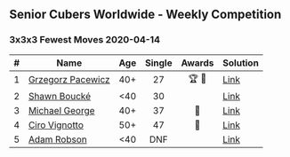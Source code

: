 ## Senior Cubers Worldwide - Weekly Competition
### 3x3x3 Fewest Moves 2020-04-14

| # | Name | Age | Single | Awards | Solution |
| :--: | -- | :--: | :--: | :--: | :-- |
| 1 | [Grzegorz Pacewicz](../persons/grzegorz_pacewicz.md) | 40+ | 27 | 🏆 🥇 | [Link](https://www.facebook.com/events/1537311246473343/permalink/1537775026426965/) |
| 2 | [Shawn Boucké](../persons/shawn_boucke.md) | <40 | 30 |  | [Link](https://www.facebook.com/events/1537311246473343/permalink/1538789432992191/) |
| 3 | [Michael George](../persons/michael_george.md) | 40+ | 37 | 🥈 | [Link](https://www.facebook.com/events/1537311246473343/permalink/1540438096160658/) |
| 4 | [Ciro Vignotto](../persons/ciro_vignotto.md) | 50+ | 47 | 🥉 | [Link](https://www.facebook.com/events/1537311246473343/permalink/1537476063123528/) |
| 5 | [Adam Robson](../persons/adam_robson.md) | <40 | DNF |  | [Link](https://www.facebook.com/events/1537311246473343/permalink/1538327449705056/) |

<!-- Global site tag (gtag.js) - Google Analytics -->
<script async src="https://www.googletagmanager.com/gtag/js?id=UA-86348435-3"></script>
<script>window.dataLayer = window.dataLayer || []; function gtag() {dataLayer.push(arguments);} gtag('js', new Date()); gtag('config', 'UA-86348435-3');</script>
